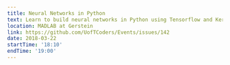 ```yaml
---
title: Neural Networks in Python
text: Learn to build neural networks in Python using Tensorflow and Keras
location: MADLAB at Gerstein
link: https://github.com/UofTCoders/Events/issues/142
date: 2018-03-22
startTime: '18:10'
endTime: '19:00'
---
```

